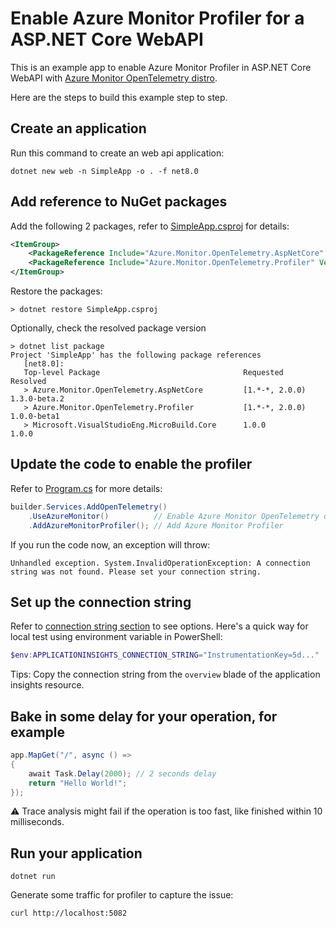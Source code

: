 # Enable Azure Monitor Profiler for a ASP.NET Core WebAPI

This is an example app to enable Azure Monitor Profiler in ASP.NET Core WebAPI with [Azure Monitor OpenTelemetry distro](https://learn.microsoft.com/azure/azure-monitor/app/opentelemetry-enable?tabs=aspnetcore).

Here are the steps to build this example step to step.

## Create an application

Run this command to create an web api application:

```shell
dotnet new web -n SimpleApp -o . -f net8.0
```

## Add reference to NuGet packages

Add the following 2 packages, refer to [SimpleApp.csproj](./SimpleApp.csproj) for details:

```xml
<ItemGroup>
    <PackageReference Include="Azure.Monitor.OpenTelemetry.AspNetCore" Version="[1.*-*, 2.0.0)" />
    <PackageReference Include="Azure.Monitor.OpenTelemetry.Profiler" Version="[1.*-*, 2.0.0)" />
</ItemGroup>
```

Restore the packages:

```shell
> dotnet restore SimpleApp.csproj
```

Optionally, check the resolved package version

```shell
> dotnet list package
Project 'SimpleApp' has the following package references
   [net8.0]:
   Top-level Package                                Requested        Resolved
   > Azure.Monitor.OpenTelemetry.AspNetCore         [1.*-*, 2.0.0)   1.3.0-beta.2
   > Azure.Monitor.OpenTelemetry.Profiler           [1.*-*, 2.0.0)   1.0.0-beta1
   > Microsoft.VisualStudioEng.MicroBuild.Core      1.0.0            1.0.0
```

## Update the code to enable the profiler

Refer to [Program.cs](./Program.cs) for more details:

```csharp
builder.Services.AddOpenTelemetry()
    .UseAzureMonitor()          // Enable Azure Monitor OpenTelemetry distro for ASP.NET Core
    .AddAzureMonitorProfiler(); // Add Azure Monitor Profiler
```

If you run the code now, an exception will throw:

```shell
Unhandled exception. System.InvalidOperationException: A connection string was not found. Please set your connection string.
```

## Set up the connection string

Refer to [connection string section](https://learn.microsoft.com/en-us/azure/azure-monitor/app/opentelemetry-enable?tabs=aspnetcore#paste-the-connection-string-in-your-environment) to see options.
Here's a quick way for local test using environment variable in PowerShell:

```powershell
$env:APPLICATIONINSIGHTS_CONNECTION_STRING="InstrumentationKey=5d..."
```

Tips: Copy the connection string from the `overview` blade of the application insights resource.

## Bake in some delay for your operation, for example

```csharp
app.MapGet("/", async () =>
{
    await Task.Delay(2000); // 2 seconds delay
    return "Hello World!";
});
```

⚠️ Trace analysis might fail if the operation is too fast, like finished within 10 milliseconds.

## Run your application

```shell
dotnet run
```

Generate some traffic for profiler to capture the issue:

```shell
curl http://localhost:5082
```
